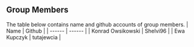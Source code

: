 ## Group Members
The table below contains name and github accounts of group members.
| Name | Github |
| ------ | ------ |
| Konrad Owsikowski | Shelvi96 |
| Ewa Kupczyk | tutajewcia |
